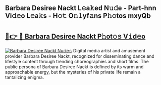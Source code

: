 ## Barbara Desiree Nackt L𝚎a𝚔ed N𝚞𝚍e - Part-hnn Vi𝚍𝚎o L𝚎a𝚔s - H𝚘𝚝 O𝚗𝚕yf𝚊ns P𝚑𝚘tos mxyQb

# <h2><a href="http://kfba3pw.oniu.top/?m=Barbara+Desiree+Nackt">🔗👉 🔴 Barbara Desiree Nackt P𝚑ot𝚘𝚜 V𝚒d𝚎o</a></h2>

[![Barbara Desiree Nackt Nu𝚍e𝚜](https://i.imgur.com/0qMVB7G.gif)](http://kfba3pw.oniu.top/?m=Barbara+Desiree+Nackt)
Digital media artist and amusement provider Barbara Desiree Nackt, recognized for disseminating dance and lifestyle content through trending choreographies and short films. The public persona of Barbara Desiree Nackt is defined by its warm and approachable energy, but the mysteries of his private life remain a tantalizing enigma.  
